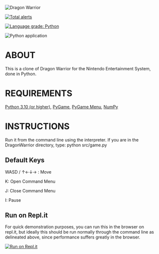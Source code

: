 ![Dragon Warrior](https://i.imgur.com/noZfPNO.gif)

[![Total alerts](https://img.shields.io/lgtm/alerts/g/eforgacs-games/Dragon_Warrior.svg?logo=lgtm&logoWidth=18)](https://lgtm.com/projects/g/eforgacs-games/Dragon_Warrior/alerts/)

[![Language grade: Python](https://img.shields.io/lgtm/grade/python/g/eforgacs-games/Dragon_Warrior.svg?logo=lgtm&logoWidth=18)](https://lgtm.com/projects/g/eforgacs-games/Dragon_Warrior/context:python)

![Python application](https://github.com/eforgacs-games/Dragon_Warrior/actions/workflows/python-app.yml/badge.svg)

# ABOUT


This is a clone of Dragon Warrior for the Nintendo Entertainment System, done in Python.


# REQUIREMENTS

[Python 3.10 (or higher)](https://www.python.org/), [PyGame](https://www.pygame.org/news), [PyGame Menu](https://github.com/ppizarror/pygame-menu), [NumPy](https://numpy.org/)

# INSTRUCTIONS


Run it from the command line using the interpreter. If you are in the 
DragonWarrior directory, type:
python src/game.py

## Default Keys

WASD / ↑←↓→ : Move

K: Open Command Menu

J: Close Command Menu

I: Pause


## Run on Repl.it


For quick demonstration purposes, you can run this in the browser on repl.it, but ideally this should be run normally through the command line as delineated above, since performance suffers greatly in the browser.

[![Run on Repl.it](https://repl.it/badge/github/eforgacs-games/DragonWarrior)](https://repl.it/@eforgacs/DW)

